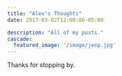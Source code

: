 ```yaml
---
title: "Alex's Thoughts"
date: 2017-03-02T12:00:00-05:00

description: "All of my posts."
cascade:
  featured_image: '/image/jeep.jpg'
---
```

Thanks for stopping by.
